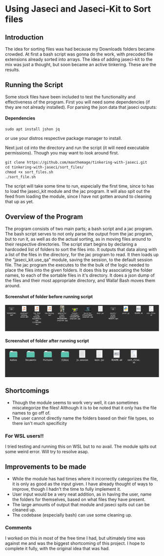 # Using Jaseci and Jaseci-Kit to Sort files

## Introduction
The idea for sorting files was had because my Downloads folders became crowded. At first a bash script was gonna do the work, with precoded file extensions already sorted into arrays. The idea of adding jaseci-kit to the mix was just a thought, but soon became an active tinkering. These are the results.

## Running the Script

Some stock files have been included to test the functionality and effectiveness of the program.
First you will need some dependencies (if they are not already installed). For parsing the json data that jaseci outputs:
#### Dependencies
```
sudo apt install jshon jq
```
or use your distros respective package manager to install.

Next just cd into the directory and run the script (it will need executable permissions). Though you may want to look around first.  
```
git clone https://github.com/maxthemage/tinkering-with-jaseci.git 
cd tinkering-with-jaseci/sort_files/ 
chmod +x sort_files.sh
./sort_file.sh
```

The script will take some time to run, especially the first time, since to has to load the jaseci_kit module and the jac program. It will also spit out the feed from loading the module, since I have not gotten around to cleaning that up as yet.

## Overview of the Program 

The program consists of two main parts; a bash script and a jac program. The bash script serves to not only parse the output from the jac program, but to run it, as well as do the actual sorting, as in moving files around to their respective directories. The script start begins by declaring a hardcoded list of folders to sort the files into. It outputs that data along with a list of the files in the directory, for the jac program to read. It then loads up the "jaseci_kit.use_qa" module, saving the session, to the default session file. The jac program the executes to the the bulk of the logic needed to place the files into the given folders. It does this by associating the folder names, to each of the sortable files in it's directory. It does a json dump of the files and their most appropriate directory, and Walla! Bash moves them around.

#### Screenshot of folder before running script
![alt text](https://github.com/maxthemage/tinkering-with-jaseci/blob/master/before_sort.png)

#### Screenshot of folder after running script
![alt text](https://github.com/maxthemage/tinkering-with-jaseci/blob/master/after_sort.png)


## Shortcomings

* Though the module seems to work very well, it can sometimes miscategorize the files! Although it is to be noted that it only has the file names to go off of.
* The user cannot directly name the folders based on their file types, so there isn't much specificity

### For WSL users!!
I tried testing and running this on WSL but to no avail. The module spits out some weird error. Will try to resolve asap.

## Improvements to be made

* While the module has had times where it incorrectly categorizes the file, it is only as good as the input given. I have already thought of ways to improve, though I  hadn't the time to fully implement it.
* User input would be a very neat addition, as in having the user, name the folders for themselves, based on what files they have present.
* The large amounts of output that module and jaseci spits out can be cleaned up.
* The codebase (especially bash) can use some cleaning up.

### Comments
I worked on this in most of the free time I had, but ultimately time was against me and was the biggest shortcoming of this project. I hope to complete it fully, with the original idea that was had.


